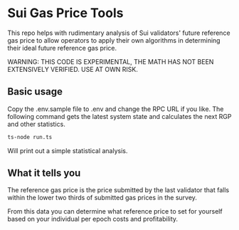 # Sui Gas Price Tools

This repo helps with rudimentary analysis of Sui validators' future reference gas price to allow operators to apply their own algorithms in determining their ideal future reference gas price.

WARNING: THIS CODE IS EXPERIMENTAL, THE MATH HAS NOT BEEN EXTENSIVELY VERIFIED. USE AT OWN RISK.

## Basic usage

Copy the .env.sample file to .env and change the RPC URL if you like. The following command gets the latest system state and calculates the next RGP and other statistics.

```bash
ts-node run.ts
```

Will print out a simple statistical analysis.

## What it tells you

The reference gas price is the price submitted by the last validator that falls within the lower two thirds of submitted gas prices in the survey.

From this data you can determine what reference price to set for yourself based on your individual per epoch costs and profitability.